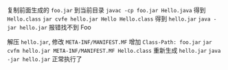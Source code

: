 复制前面生成的 `foo.jar` 到当前目录
`javac -cp foo.jar Hello.java` 得到 `Hello.class`
`jar cvfe hello.jar Hello Hello.class` 得到 `hello.jar`
`java -jar hello.jar` 报错找不到 Foo

解压 `hello.jar`, 修改 `META-INF/MANIFEST.MF` 增加 `Class-Path: foo.jar`
`jar cvfm hello.jar META-INF/MANIFEST.MF Hello.class` 重新生成 `hello.jar`
`java -jar hello.jar` 正常执行了
